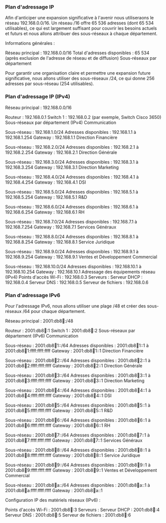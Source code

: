 ### Plan d'adressage IP

Afin d'anticiper une expansion significative à l'avenir nous utiliseraons le réseau 192.168.0.0/16. Un réseau /16 offre 65 536 adresses (dont 65 534 utilisables), ce qui est largement suffisant pour couvrir les besoins actuels et futurs et nous allons attribuer des sous-réseaux à chaque département.

Informations générales :

Réseau principal : 192.168.0.0/16
Total d'adresses disponibles : 65 534 (après exclusion de l'adresse de réseau et de diffusion)
Sous-réseaux par département

Pour garantir une organisation claire et permettre une expansion future significative, nous allons utiliser des sous-réseaux /24, ce qui donne 256 adresses par sous-réseau (254 utilisables).

### Plan d'adressage IP (IPv4)
Réseau principal : 192.168.0.0/16

Routeur : 192.168.0.1
Switch 1 : 192.168.0.2 (par exemple, Switch Cisco 3650)
Sous-réseaux par département (IPv4)
Communication

Sous-réseau : 192.168.1.0/24
Adresses disponibles : 192.168.1.1 à 192.168.1.254
Gateway : 192.168.1.1
Direction Financière

Sous-réseau : 192.168.2.0/24
Adresses disponibles : 192.168.2.1 à 192.168.2.254
Gateway : 192.168.2.1
Direction Générale

Sous-réseau : 192.168.3.0/24
Adresses disponibles : 192.168.3.1 à 192.168.3.254
Gateway : 192.168.3.1
Direction Marketing

Sous-réseau : 192.168.4.0/24
Adresses disponibles : 192.168.4.1 à 192.168.4.254
Gateway : 192.168.4.1
DSI

Sous-réseau : 192.168.5.0/24
Adresses disponibles : 192.168.5.1 à 192.168.5.254
Gateway : 192.168.5.1
R&D

Sous-réseau : 192.168.6.0/24
Adresses disponibles : 192.168.6.1 à 192.168.6.254
Gateway : 192.168.6.1
RH

Sous-réseau : 192.168.7.0/24
Adresses disponibles : 192.168.7.1 à 192.168.7.254
Gateway : 192.168.7.1
Services Généraux

Sous-réseau : 192.168.8.0/24
Adresses disponibles : 192.168.8.1 à 192.168.8.254
Gateway : 192.168.8.1
Service Juridique

Sous-réseau : 192.168.9.0/24
Adresses disponibles : 192.168.9.1 à 192.168.9.254
Gateway : 192.168.9.1
Ventes et Développement Commercial

Sous-réseau : 192.168.10.0/24
Adresses disponibles : 192.168.10.1 à 192.168.10.254
Gateway : 192.168.10.1
Adressage des équipements réseau (IPv4)
Points d'accès Wi-Fi : 192.168.0.3
Serveurs :
Serveur DHCP : 192.168.0.4
Serveur DNS : 192.168.0.5
Serveur de fichiers : 192.168.0.6


### Plan d'adressage IPv6

Pour l'adressage IPv6, nous allons utiliser une plage /48 et créer des sous-réseaux /64 pour chaque département.

Réseau principal : 2001:db8:abcd::/48

Routeur : 2001:db8:abcd::1
Switch 1 : 2001:db8:abcd::2
Sous-réseaux par département (IPv6)
Communication

Sous-réseau : 2001:db8:abcd:1::/64
Adresses disponibles : 2001:db8:abcd:1::1 à 2001:db8:abcd:1:ffff:ffff:ffff
Gateway : 2001:db8:abcd:1::1
Direction Financière

Sous-réseau : 2001:db8:abcd:2::/64
Adresses disponibles : 2001:db8:abcd:2::1 à 2001:db8:abcd:2:ffff:ffff:ffff
Gateway : 2001:db8:abcd:2::1
Direction Générale

Sous-réseau : 2001:db8:abcd:3::/64
Adresses disponibles : 2001:db8:abcd:3::1 à 2001:db8:abcd:3:ffff:ffff:ffff
Gateway : 2001:db8:abcd:3::1
Direction Marketing

Sous-réseau : 2001:db8:abcd:4::/64
Adresses disponibles : 2001:db8:abcd:4::1 à 2001:db8:abcd:4:ffff:ffff:ffff
Gateway : 2001:db8:abcd:4::1
DSI

Sous-réseau : 2001:db8:abcd:5::/64
Adresses disponibles : 2001:db8:abcd:5::1 à 2001:db8:abcd:5:ffff:ffff:ffff
Gateway : 2001:db8:abcd:5::1
R&D

Sous-réseau : 2001:db8:abcd:6::/64
Adresses disponibles : 2001:db8:abcd:6::1 à 2001:db8:abcd:6:ffff:ffff:ffff
Gateway : 2001:db8:abcd:6::1
RH

Sous-réseau : 2001:db8:abcd:7::/64
Adresses disponibles : 2001:db8:abcd:7::1 à 2001:db8:abcd:7:ffff:ffff:ffff
Gateway : 2001:db8:abcd:7::1
Services Généraux

Sous-réseau : 2001:db8:abcd:8::/64
Adresses disponibles : 2001:db8:abcd:8::1 à 2001:db8:abcd:8:ffff:ffff:ffff
Gateway : 2001:db8:abcd:8::1
Service Juridique

Sous-réseau : 2001:db8:abcd:9::/64
Adresses disponibles : 2001:db8:abcd:9::1 à 2001:db8:abcd:9:ffff:ffff:ffff
Gateway : 2001:db8:abcd:9::1
Ventes et Développement Commercial

Sous-réseau : 2001:db8:abcd:a::/64
Adresses disponibles : 2001:db8:abcd:a::1 à 2001:db8:abcd:a:ffff:ffff:ffff
Gateway : 2001:db8:abcd:a::1

Configuration IP des matériels réseaux (IPv6) :

Points d'accès Wi-Fi : 2001:db8:abcd::3
Serveurs :
Serveur DHCP : 2001:db8:abcd::4
Serveur DNS : 2001:db8:abcd::5
Serveur de fichiers : 2001:db8:abcd::6
